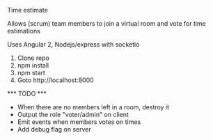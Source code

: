 Time estimate

Allows (scrum) team members to join a virtual room and vote for time estimations

Uses Angular 2, Nodejs/express with socketio

1. Clone repo
2. npm install
3. npm start
4. Goto http://localhost:8000

*** TODO ***
- When there are no members left in a room, destroy it
- Output the role "voter/admin" on client
- Emit events when members votes on times
- Add debug flag on server
